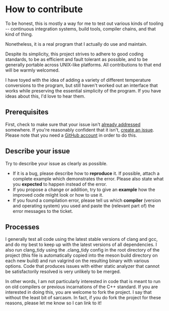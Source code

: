 # How to contribute

To be honest, this is mostly a way for me to test out various kinds of tooling -- continuous integration systems, build tools, compiler chains, and that kind of thing.

Nonetheless, it is a real program that I actually do use and maintain.

Despite its simplicity, this project strives to adhere to good coding standards, to be as efficient and fault tolerant as possible, and to be generally portable across UNIX-like platforms.  All contributions to that end will be warmly welcomed.

I have toyed with the idea of adding a variety of different temperature conversions to the program, but still haven't worked out an interface that works while preserving the essential simplicity of the program.  If you have ideas about this, I'd love to hear them.

## Prerequisites

First, check to make sure that your issue isn't [already addressed](https://github.com/sramsay/temper/issues/) somewhere.  If you're reasonably confident that it isn't, [create an issue](https://github.com/sramsay/temper/issues/new/choose).  Please note that you need a [GitHub account](https://github.com/signup/free) in order to do this.

## Describe your issue

Try to describe your issue as clearly as possible.

- If it is a bug, please describe how to **reproduce** it. If possible, attach a complete example which demonstrates the error. Please also state what you **expected** to happen instead of the error.
- If you propose a change or addition, try to give an **example** how the improved code miight look or how to use it.
- If you found a compilation error, please tell us which **compiler** (version and operating system) you used and paste the (relevant part of) the error messages to the ticket.

## Processes

I generally test all code using the latest stable versions of clang and gcc, and do my best to keep up with the latest versions of all dependencies.  I also run clang_tidy using the .clang_tidy config in the root directory of the project (this file is automatically copied into the meson build directory on each new build) and run valgrind on the resulting binary with various options.  Code that produces issues with either static analyzer that cannot be satisfactorily resolved is very unlikely to be merged.

In other words, I am not particularly interested in code that is meant to run on old compilers or previous incarnations of the C++ standard.  If you are interested in doing this, you are welcome to fork the project.  I say that without the least bit of sarcasm.  In fact, if you do fork the project for these reasons, please let me know so I can link to it!
